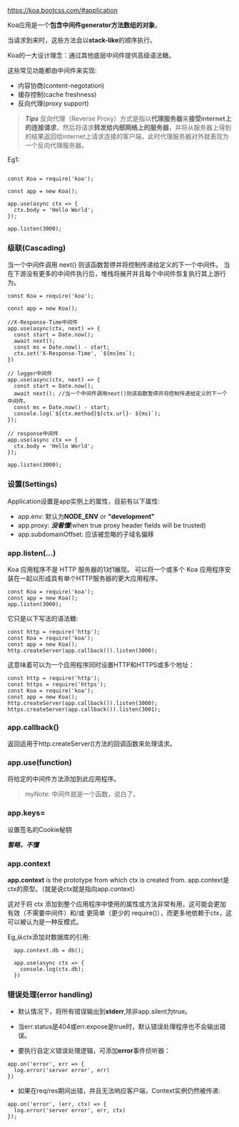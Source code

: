 <https://koa.bootcss.com/#application>

Koa应用是一个**包含中间件generator方法数组的对象**。

当请求到来时，这些方法会以**stack-like**的顺序执行。

Koa的一大设计理念：通过其他底层中间件提供高级语法糖。

这些常见功能都由中间件来实现:
- 内容协商(content-negotation)
- 缓存控制(cache freshness)
- 反向代理(proxy support)

> ***Tips*** 反向代理（Reverse Proxy）方式是指以**代理服务器**来**接受internet上的连接请求**，然后将请求**转发给内部网络上的服务器**，并将从服务器上得到的结果返回给internet上请求连接的客户端，此时代理服务器对外就表现为一个反向代理服务器。

Eg1:

```

const Koa = require('koa');

const app = new Koa();

app.use(async ctx => {
  ctx.body = 'Hello World';
});

app.listen(3000);
```


### 级联(Cascading)
当一个中间件调用 next() 则该函数暂停并将控制传递给定义的下一个中间件。
当在下游没有更多的中间件执行后，堆栈将展开并且每个中间件恢复执行其上游行为。

```
const Koa = require('koa');

const app = new Koa();

//X-Response-Time中间件
app.use(async(ctx, next) => {
  const start = Date.now();
  await next();
  const ms = Date.now() - start;
  ctx.set('X-Response-Time', `${ms}ms`);
})

// logger中间件
app.use(async(ctx, next) => {
  const start = Date.now();
  await next(); //当一个中间件调用next()则该函数暂停并将控制传递给定义的下一个中间件。
  const ms = Date.now() - start;
  console.log(`${ctx.method}${ctx.url}- ${ms}`);
});

// response中间件
app.use(async ctx => {
  ctx.body = 'Hello World';
});

app.listen(3000);
```

### 设置(Settings)
Application设置是app实例上的属性，目前有以下属性:

- app.env: 默认为**NODE_ENV** or **"development"**
- app.proxy: ***没看懂***(when true proxy header fields will be trusted)
- app.subdomainOffset: 应该被忽略的子域名偏移

### app.listen(...)
Koa 应用程序不是 HTTP 服务器的1对1展现。 可以将一个或多个 Koa 应用程序安装在一起以形成具有单个HTTP服务器的更大应用程序。

```
const Koa = require('koa');
const app = new Koa();
app.listen(3000);
```

它只是以下写法的语法糖:
```
const http = require('http');
const Koa = require('koa');
const app = new Koa();
http.createServer(app.callback()).listen(3000);
```

这意味着可以为一个应用程序同时设置HTTP和HTTPS或多个地址：
```
const http = require('http');
const https = require('https');
const Koa = require('koa');
const app = new Koa();
http.createServer(app.callback()).listen(3000);
https.createServer(app.callback()).listen(3001);
```

### app.callback()
返回适用于http.createServer()方法的回调函数来处理请求。

### app.use(function)
将给定的中间件方法添加到此应用程序。

> myNote: 中间件就是一个函数，说白了。

### app.keys=
设置签名的Cookie秘钥

***暂略，不懂***

### app.context
**app.context** is the prototype from which ctx is created from. 
app.context是ctx的原型。（就是说ctx就是指向app.context）

这对于将 ctx 添加到整个应用程序中使用的属性或方法非常有用，这可能会更加有效（不需要中间件）和/或 更简单（更少的 require()），而更多地依赖于ctx，这可以被认为是一种反模式。

Eg,从ctx添加对数据库的引用:
```
  app.context.db = db();

  app.use(async ctx => {
    console.log(ctx.db);
  })
```

### 错误处理(error handling)
- 默认情况下，将所有错误输出到**stderr**,除非app.silent为true。

- 当err.status是404或err.expose是true时，默认错误处理程序也不会输出错误。

- 要执行自定义错误处理逻辑，可添加**error**事件侦听器：

```
app.on('error', err => {
  log.error('server error', err)
})
```

- 如果在req/res期间出错，并且无法响应客户端，Context实例仍然被传递:
```
app.on('error', (err, ctx) => {
  log.error('server error', err, ctx)
});
```
